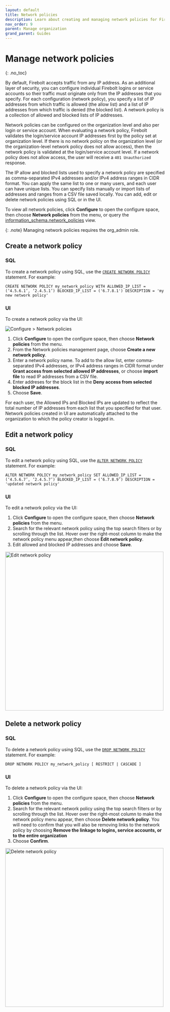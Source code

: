 ```yaml
---
layout: default
title: Network policies
description: Learn about creating and managing network policies for Firebolt.
nav_order: 9
parent: Manage organization
grand_parent: Guides
---
```


# Manage network policies
{: .no_toc}

By default, Firebolt accepts traffic from any IP address. As an additional layer of security, you can configure individual Firebolt logins or service accounts so their traffic must originate only from the IP addresses that you specify. For each configuration (network policy), you specify a list of IP addresses from which traffic is allowed (the allow list) and a list of IP addresses from which traffic is denied (the blocked list). A network policy is a collection of allowed and blocked lists of IP addresses.

Network policies can be configured on the organization level and also per login or service account. When evaluating a network policy, Firebolt validates the login/service account IP addresses first by the policy set at organization level. If there is no network policy on the organization level (or the organization-level network policy does not allow access), then the network policy is validated at the login/service account level. If a network policy does not allow access, the user will receive a `401 Unauthorized` response.

The IP allow and blocked lists used to specify a network policy are specified as comma-separated IPv4 addresses and/or IPv4 address ranges in CIDR format. You can apply the same list to one or many users, and each user can have unique lists. You can specify lists manually or import lists of addresses and ranges from a CSV file saved locally. You can add, edit or delete network policies using SQL or in the UI. 

To view all network policies, click **Configure** to open the configure space, then choose **Network policies** from the menu, or query the [information_schema.network_policies](../../sql_reference/information-schema/network-policies.md) view. 

{: .note}
Managing network policies requires the org_admin role.

## Create a network policy

### SQL 
To create a network policy using SQL, use the [`CREATE NETWORK POLICY`](../../sql_reference/commands/data-definition/create-network-policy.md) statement. For example:

```CREATE NETWORK POLICY my_network_policy WITH ALLOWED_IP_LIST = (‘4.5.6.1’, ‘2.4.5.1’) BLOCKED_IP_LIST = ('6.7.8.1') DESCRIPTION = 'my new network policy'```

### UI
To create a network policy via the UI:

![Configure > Network policies](../../assets/images/networkpoliciespage.png)

1. Click **Configure** to open the configure space, then choose **Network policies** from the menu.
2. From the Network policies management page, choose **Create a new network policy**. 
3. Enter a network policy name. To add to the allow list, enter comma-separated IPv4 addresses, or IPv4 address ranges in CIDR format under **Grant access from selected allowed IP addresses**, or choose **import file** to read IP addresses from a CSV file. 
4. Enter addreses for the block list in the **Deny access from selected blocked IP addresses**. 
5. Choose **Save**.

For each user, the Allowed IPs and Blocked IPs are updated to reflect the total number of IP addresses from each list that you specified for that user. Network policies created in UI are automatically attached to the organization to which the policy creator is logged in. 

## Edit a network policy

### SQL 
To edit a network policy using SQL, use the [`ALTER NETWORK POLICY`](../../sql_reference/commands/data-definition/alter-network-policy.md) statement. For example:

```ALTER NETWORK POLICY my_network_policy SET ALLOWED_IP_LIST = (‘4.5.6.7’, ‘2.4.5.7’) BLOCKED_IP_LIST = (‘6.7.8.9’) DESCRIPTION = 'updated network policy'```

### UI
To edit a network policy via the UI:
1. Click **Configure** to open the configure space, then choose **Network policies** from the menu.
2. Search for the relevant network policy using the top search filters or by scrolling through the list. Hover over the right-most column to make the network policy menu appear,then choose **Edit network policy**. 
3. Edit allowed and blocked IP addresses and choose **Save**.

<img src="../../assets/images/editnetworkpolicy.png" alt="Edit network policy" width="500"/>

## Delete a network policy

### SQL
To delete a network policy using SQL, use the [`DROP NETWORK POLICY`](../../sql_reference/commands/data-definition/drop-network-policy.md) statement. For example:

```DROP NETWORK POLICY my_network_policy [ RESTRICT | CASCADE ]```

### UI
To delete a network policy via the UI: 

1. Click **Configure** to open the configure space, then choose **Network policies** from the menu.
2. Search for the relevant network policy using the top search filters or by scrolling through the list. Hover over the right-most column to make the network policy menu appear, then choose **Delete network policy**. You will need to confirm that you will also be removing links to the network policy by choosing **Remove the linkage to logins, service accounts, or to the entire organization**
3. Choose **Confirm**.

<img src="../../assets/images/deletenetworkpolicy.png" alt="Delete network policy" width="500"/>